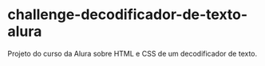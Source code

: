 # challenge-decodificador-de-texto-alura
Projeto do curso da Alura sobre HTML e CSS de um decodificador de texto.
